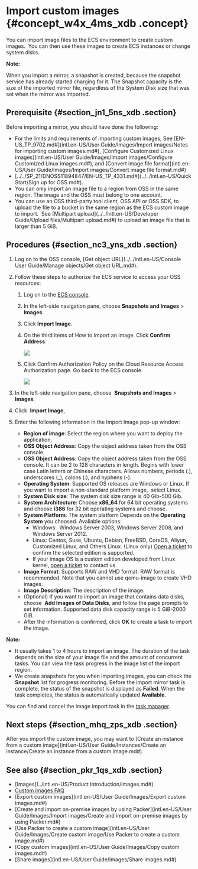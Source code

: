 # Import custom images {#concept_w4x_4ms_xdb .concept}

You can import image files to the ECS environment to create custom images.  You can then use these images to create ECS instances or change system disks.

**Note:** 

When you import a mirror, a snapshot is created, because the snapshot service has already started charging for it. The Snapshot capacity is the size of the imported mirror file, regardless of the System Disk size that was set when the mirror was imported.

## Prerequisite {#section_jn1_5ns_xdb .section}

Before importing a mirror, you should have done the following:

-   For the limits and requirements of importing custom images, See [EN-US\_TP\_9702.md\#](intl.en-US/User Guide/Images/Import images/Notes for importing custom images.md#), [Configure Customized Linux images](intl.en-US/User Guide/Images/Import images/Configure Customized Linux images.md#), and [Convert image file format](intl.en-US/User Guide/Images/Import images/Convert image file format.md#)
-   [../../SP\_21/DNOSS11894847/EN-US\_TP\_4331.md\#](../../intl.en-US/Quick Start/Sign up for OSS.md#).
-   You can only import an image file to a region from OSS in the same region. The image and the OSS must belong to one account.
-   You can use an OSS third-party tool client, OSS API or OSS SDK, to upload the file to a bucket in the same region as the ECS custom image to import.  See [Multipart upload](../../intl.en-US/Developer Guide/Upload files/Multipart upload.md#) to upload an image file that is larger than 5 GiB.

## Procedures {#section_nc3_yns_xdb .section}

1.  Log on to the OSS console, [Get object URL](../../intl.en-US/Console User Guide/Manage objects/Get object URL.md#).
2.  Follow these steps to authorize the ECS service to access your OSS resources:
    1.  Log on to the [ECS console](https://ecs.console.aliyun.com/).
    2.  In the left-side navigation pane, choose **Snapshots and Images** \> **Images**.
    3.  Click **Import Image**.
    4.  On the third items of How to import an image. Click **Confirm Address**.

        ![](http://static-aliyun-doc.oss-cn-hangzhou.aliyuncs.com/assets/img/9706/4630_en-US.png)

    5.  Click Confirm Authorization Policy on the Cloud Resource Access Authorization page. Go back to the ECS console.

        ![](http://static-aliyun-doc.oss-cn-hangzhou.aliyuncs.com/assets/img/9706/4631_en-US.png)

3.  In the left-side navigation pane, choose  **Snapshots and Images** \> **Images**.
4.  Click  **Import Image**, 
5.  Enter the following information in the Import Image pop-up window:
    -   **Region of image**: Select the region where you want to deploy the application.
    -   **OSS Object Address**: Copy the object address taken from the OSS console.
    -   **OSS Object Address**: Copy the object address taken from the OSS console. It can be 2 to 128 characters in length. Begins with lower case Latin letters or Chinese characters. Allows numbers, periods \(.\), underscores \(\_\), colons \(:\), and hyphens \(-\).
    -   **Operating System**: Supported OS releases are Windows or Linux. If you want to import a non-standard platform image,  select Linux.
    -   **System Disk size**: The system disk size range is 40 Gib-500 Gib.
    -   **System Architecture**: Choose **x86\_64** for 64 bit operating systems and choose **i386** for 32 bit operating systems and choose.
    -   **System Platform**: The system platform Depends on the **Operating System** you choosed. Avaliable options:
        -   Windows:  Windows Server 2003, Windows Server 2008, and Windows Server 2012.
        -   Linux: Centos, Suse, Ubuntu, Debian, FreeBSD, CoreOS, Aliyun, Customized Linux, and Others Linux. \(Linux only\) [Open a ticket](https://workorder-intl.console.aliyun.com/#/ticket/createIndex) to confirm the selected edition is supported.
        -   If your image OS is a custom edition developed from Linux kernel, [open a ticket](https://workorder-intl.console.aliyun.com/#/ticket/createIndex) to contact us.
    -   **Image Format**: Supports RAW and VHD format. RAW format is recommended. Note that you cannot use qemu-image to create VHD images.
    -   **Image Description**: The description of the image.
    -   \(Optional\) If you want to import an image that contains data disks, choose  **Add Images of Data Disks**, and follow the page prompts to set information. Supported data disk capacity range is 5 GiB-2000 GiB.
    -   After the information is confirmed, click **OK** to create a task to import the image.

**Note:** 

-   It usually takes 1 to 4 hours to import an image. The duration of the task depends on the size of your image file and the amount of concurrent tasks. You can view the task progress in the image list of the import region.
-   We create snapshots for you when importing images, you can check the **Snapshot** list for progress monitoring. Before the import mirror task is complete, the status of the snapshot is displayed as **Failed**. When the task completes, the status is automatically updated **Available**.

You can find and cancel the image import task in the [task manager](https://ecs.console.aliyun.com/#/task/region/).

## Next steps {#section_mhq_zps_xdb .section}

After you import the custom image, you may want to [Create an instance from a custom image](intl.en-US/User Guide/Instances/Create an instance/Create an instance from a custom image.md#).

## See also {#section_pkr_1qs_xdb .section}

-   [Images](../intl.en-US/Product Introduction/Images.md#)
-   [Custom images FAQ](https://www.alibabacloud.com/help/faq-detail/40549.htm)
-   [Export custom images](intl.en-US/User Guide/Images/Export custom images.md#)
-   [Create and import on-premise images by using Packer](intl.en-US/User Guide/Images/Import images/Create and import on-premise images by using Packer.md#)
-   [Use Packer to create a custom image](intl.en-US/User Guide/Images/Create custom image/Use Packer to create a custom image.md#)
-   [Copy custom images](intl.en-US/User Guide/Images/Copy custom images.md#)
-   [Share images](intl.en-US/User Guide/Images/Share images.md#)

